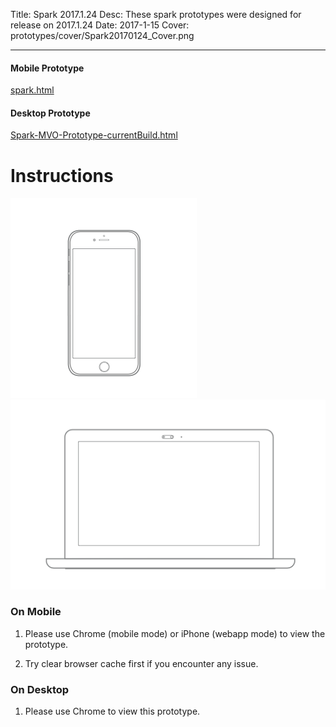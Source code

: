 Title: Spark 2017.1.24
Desc: These spark prototypes were designed for release on 2017.1.24
Date: 2017-1-15
Cover: prototypes/cover/Spark20170124_Cover.png

---

#### Mobile Prototype

[spark.html](https://uxccds.github.io/SparkMobile/SparkMobileP5/spark.html)

#### Desktop Prototype

[Spark-MVO-Prototype-currentBuild.html](https://uxprototype.cisco.com/projects/Reskin/wap/hype/Spark-MVO-Prototype-currentBuild.html)


# Instructions

![mobile](../../../img_data/prototypes/Mobile-2x.png)
![Desktop](../../../img_data/prototypes/Desktop-2x.png)

### On Mobile

1) Please use Chrome (mobile mode) or iPhone (webapp mode) to view the prototype.

2) Try clear browser cache first if you encounter any issue.

### On Desktop

1) Please use Chrome to view this prototype.
